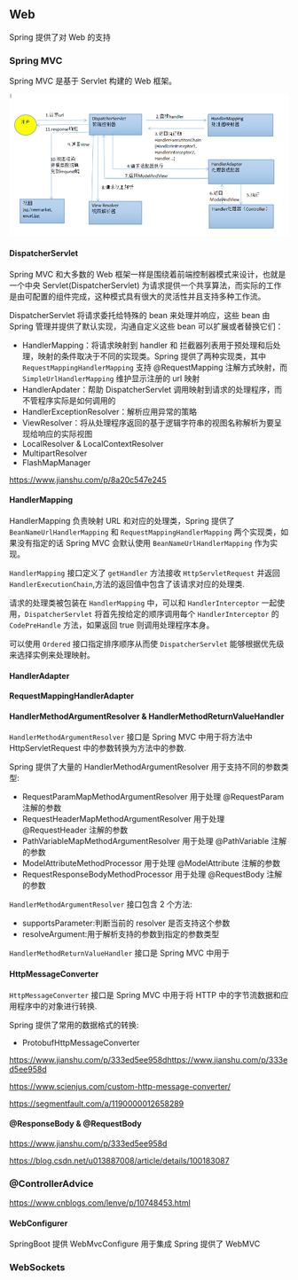 ## Web

Spring 提供了对 Web 的支持

### Spring MVC

Spring MVC 是基于 Servlet 构建的 Web 框架。

![Web MVC 执行流程](../../resources/mvc.png)

#### DispatcherServlet

Spring MVC 和大多数的 Web 框架一样是围绕着前端控制器模式来设计，也就是一个中央 Servlet(DispatcherServlet) 为请求提供一个共享算法，而实际的工作是由可配置的组件完成，这种模式具有很大的灵活性并且支持多种工作流。

DispatcherServlet 将请求委托给特殊的 bean 来处理并响应，这些 bean 由 Spring 管理并提供了默认实现，沟通自定义这些 bean 可以扩展或者替换它们：
- HandlerMapping：将请求映射到 handler 和 拦截器列表用于预处理和后处理，映射的条件取决于不同的实现类。Spring 提供了两种实现类，其中 `RequestMappingHandlerMapping` 支持 @RequestMapping 注解方式映射，而 `SimpleUrlHandlerMapping` 维护显示注册的 url 映射
- HandlerApdater：帮助 DispatcherServlet 调用映射到请求的处理程序，而不管程序实际是如何调用的
- HandlerExceptionResolver：解析应用异常的策略
- ViewResolver：将从处理程序返回的基于逻辑字符串的视图名称解析为要呈现给响应的实际视图
- LocalResolver & LocalContextResolver
- MultipartResolver
- FlashMapManager




https://www.jianshu.com/p/8a20c547e245

#### HandlerMapping

HandlerMapping 负责映射 URL 和对应的处理类，Spring 提供了 `BeanNameUrlHandlerMapping` 和 `RequestMappingHandlerMapping` 两个实现类，如果没有指定的话 Spring MVC 会默认使用 `BeanNameUrlHandlerMapping` 作为实现。

`HandlerMapping` 接口定义了 `getHandler` 方法接收 `HttpServletRequest` 并返回 `HandlerExecutionChain`,方法的返回值中包含了该请求对应的处理类.

请求的处理类被包装在 `HandlerMapping` 中，可以和 `HandlerInterceptor` 一起使用，`DispatcherServlet` 将首先按给定的顺序调用每个 `HandlerInterceptor` 的 `CodePreHandle` 方法，如果返回 true 则调用处理程序本身。

可以使用 `Ordered` 接口指定排序顺序从而使 `DispatcherServlet` 能够根据优先级来选择实例来处理映射。

#### HandlerAdapter

#### RequestMappingHandlerAdapter

#### HandlerMethodArgumentResolver & HandlerMethodReturnValueHandler

`HandlerMethodArgumentResolver` 接口是 Spring MVC 中用于将方法中 HttpServletRequest 中的参数转换为方法中的参数.

Spring 提供了大量的 HandlerMethodArgumentResolver 用于支持不同的参数类型:
- RequestParamMapMethodArgumentResolver 用于处理 @RequestParam 注解的参数
- RequestHeaderMapMethodArgumentResolver 用于处理 @RequestHeader 注解的参数
- PathVariableMapMethodArgumentResolver 用于处理 @PathVariable 注解的参数
- ModelAttributeMethodProcessor 用于处理 @ModelAttribute 注解的参数
- RequestResponseBodyMethodProcessor 用于处理 @RequestBody 注解的参数

`HandlerMethodArgumentResolver` 接口包含 2 个方法:
- supportsParameter:判断当前的 resolver 是否支持这个参数
- resolveArgument:用于解析支持的参数到指定的参数类型

`HandlerMethodReturnValueHandler` 接口是 Spring MVC 中用于



#### HttpMessageConverter

`HttpMessageConverter` 接口是 Spring MVC 中用于将 HTTP 中的字节流数据和应用程序中的对象进行转换.

Spring 提供了常用的数据格式的转换:
- ProtobufHttpMessageConverter




https://www.jianshu.com/p/333ed5ee958dhttps://www.jianshu.com/p/333ed5ee958d

https://www.scienjus.com/custom-http-message-converter/

https://segmentfault.com/a/1190000012658289

#### @ResponseBody & @RequestBody

https://www.jianshu.com/p/333ed5ee958d

https://blog.csdn.net/u013887008/article/details/100183087

### @ControllerAdvice

https://www.cnblogs.com/lenve/p/10748453.html


#### WebConfigurer

SpringBoot 提供 WebMvcConfigure 用于集成 Spring 提供了 WebMVC

### WebSockets


